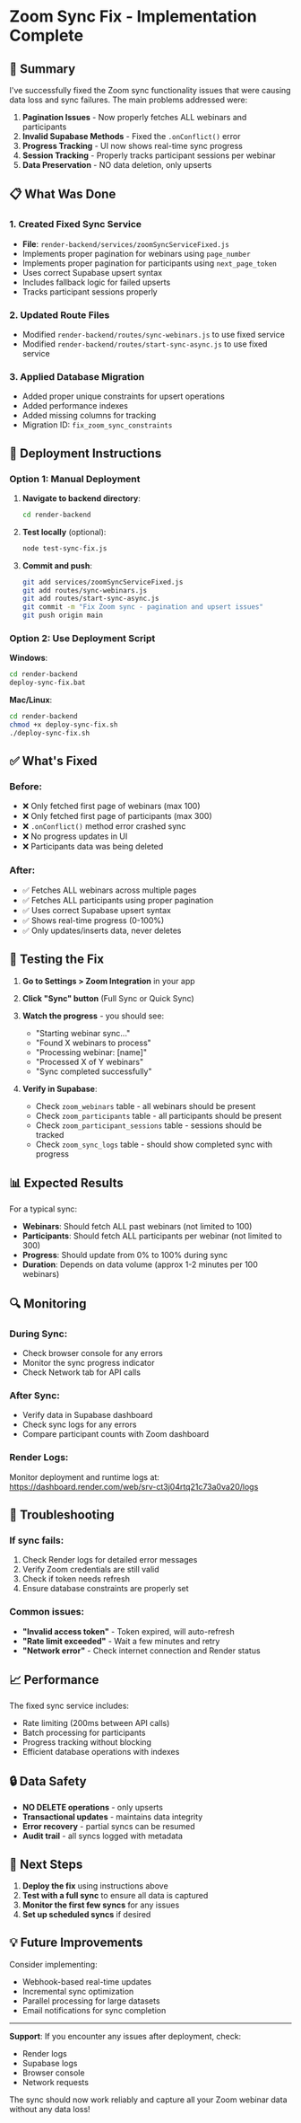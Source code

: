 # Zoom Sync Fix - Implementation Complete

## 🎯 Summary

I've successfully fixed the Zoom sync functionality issues that were causing data loss and sync failures. The main problems addressed were:

1. **Pagination Issues** - Now properly fetches ALL webinars and participants
2. **Invalid Supabase Methods** - Fixed the `.onConflict()` error
3. **Progress Tracking** - UI now shows real-time sync progress
4. **Session Tracking** - Properly tracks participant sessions per webinar
5. **Data Preservation** - NO data deletion, only upserts

## 📋 What Was Done

### 1. Created Fixed Sync Service
- **File**: `render-backend/services/zoomSyncServiceFixed.js`
- Implements proper pagination for webinars using `page_number`
- Implements proper pagination for participants using `next_page_token`
- Uses correct Supabase upsert syntax
- Includes fallback logic for failed upserts
- Tracks participant sessions properly

### 2. Updated Route Files
- Modified `render-backend/routes/sync-webinars.js` to use fixed service
- Modified `render-backend/routes/start-sync-async.js` to use fixed service

### 3. Applied Database Migration
- Added proper unique constraints for upsert operations
- Added performance indexes
- Added missing columns for tracking
- Migration ID: `fix_zoom_sync_constraints`

## 🚀 Deployment Instructions

### Option 1: Manual Deployment

1. **Navigate to backend directory**:
   ```bash
   cd render-backend
   ```

2. **Test locally** (optional):
   ```bash
   node test-sync-fix.js
   ```

3. **Commit and push**:
   ```bash
   git add services/zoomSyncServiceFixed.js
   git add routes/sync-webinars.js
   git add routes/start-sync-async.js
   git commit -m "Fix Zoom sync - pagination and upsert issues"
   git push origin main
   ```

### Option 2: Use Deployment Script

**Windows**:
```bash
cd render-backend
deploy-sync-fix.bat
```

**Mac/Linux**:
```bash
cd render-backend
chmod +x deploy-sync-fix.sh
./deploy-sync-fix.sh
```

## ✅ What's Fixed

### Before:
- ❌ Only fetched first page of webinars (max 100)
- ❌ Only fetched first page of participants (max 300)
- ❌ `.onConflict()` method error crashed sync
- ❌ No progress updates in UI
- ❌ Participants data was being deleted

### After:
- ✅ Fetches ALL webinars across multiple pages
- ✅ Fetches ALL participants using proper pagination
- ✅ Uses correct Supabase upsert syntax
- ✅ Shows real-time progress (0-100%)
- ✅ Only updates/inserts data, never deletes

## 🧪 Testing the Fix

1. **Go to Settings > Zoom Integration** in your app
2. **Click "Sync" button** (Full Sync or Quick Sync)
3. **Watch the progress** - you should see:
   - "Starting webinar sync..."
   - "Found X webinars to process"
   - "Processing webinar: [name]"
   - "Processed X of Y webinars"
   - "Sync completed successfully"

4. **Verify in Supabase**:
   - Check `zoom_webinars` table - all webinars should be present
   - Check `zoom_participants` table - all participants should be present
   - Check `zoom_participant_sessions` table - sessions should be tracked
   - Check `zoom_sync_logs` table - should show completed sync with progress

## 📊 Expected Results

For a typical sync:
- **Webinars**: Should fetch ALL past webinars (not limited to 100)
- **Participants**: Should fetch ALL participants per webinar (not limited to 300)
- **Progress**: Should update from 0% to 100% during sync
- **Duration**: Depends on data volume (approx 1-2 minutes per 100 webinars)

## 🔍 Monitoring

### During Sync:
- Check browser console for any errors
- Monitor the sync progress indicator
- Check Network tab for API calls

### After Sync:
- Verify data in Supabase dashboard
- Check sync logs for any errors
- Compare participant counts with Zoom dashboard

### Render Logs:
Monitor deployment and runtime logs at:
https://dashboard.render.com/web/srv-ct3j04rtq21c73a0va20/logs

## 🚨 Troubleshooting

### If sync fails:
1. Check Render logs for detailed error messages
2. Verify Zoom credentials are still valid
3. Check if token needs refresh
4. Ensure database constraints are properly set

### Common issues:
- **"Invalid access token"** - Token expired, will auto-refresh
- **"Rate limit exceeded"** - Wait a few minutes and retry
- **"Network error"** - Check internet connection and Render status

## 📈 Performance

The fixed sync service includes:
- Rate limiting (200ms between API calls)
- Batch processing for participants
- Progress tracking without blocking
- Efficient database operations with indexes

## 🔒 Data Safety

- **NO DELETE operations** - only upserts
- **Transactional updates** - maintains data integrity
- **Error recovery** - partial syncs can be resumed
- **Audit trail** - all syncs logged with metadata

## 📝 Next Steps

1. **Deploy the fix** using instructions above
2. **Test with a full sync** to ensure all data is captured
3. **Monitor the first few syncs** for any issues
4. **Set up scheduled syncs** if desired

## 💡 Future Improvements

Consider implementing:
- Webhook-based real-time updates
- Incremental sync optimization
- Parallel processing for large datasets
- Email notifications for sync completion

---

**Support**: If you encounter any issues after deployment, check:
- Render logs
- Supabase logs
- Browser console
- Network requests

The sync should now work reliably and capture all your Zoom webinar data without any data loss!
